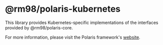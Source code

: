 # @rm98/polaris-kubernetes

This library provides Kubernetes-specific implementations of the interfaces provided by @rm98/polaris-core.

For more information, please visit the Polaris framework's [website](https://polaris-slo-cloud.github.io).


